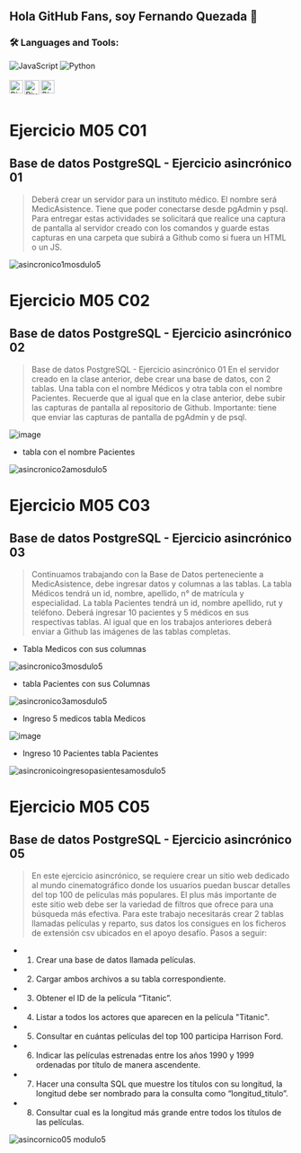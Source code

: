 ## Hola GitHub Fans, soy Fernando Quezada  👋
### 🛠️ Languages and Tools:
![JavaScript](https://img.shields.io/badge/-JavaScript-000000?style=flat&logo=javascript)
![Python](https://img.shields.io/badge/Python-3776AB?style=flat-square&logo=Python&logoColor=white)
<br>
<br> 
   <a href="https://www.linkedin.com/in/fernando-quezada-pu%C3%B1o-0b99b957/" class="social-media-icon">
   <img align="left" alt="Piyush Pravin | Linkedin" width="24px" src="https://github.com/piyushP7pravin/piyushP7pravin/blob/master/Linkedin.svg" />
  </a>
  <a href="mailto:fdoquezadapuno@gmail.com">
    <img align="left" alt="Piyush Pravin | Gmail" width="26px" src="https://github.com/piyushP7pravin/piyushP7pravin/blob/master/Gmail.svg"/>
 </a>
    <a href="https://www.instagram.com/elferna_2/" class="social-media-icon">
    <img align="left" alt="Piyush Pravin | Instagram" width="24px" src="https://github.com/piyushP7pravin/piyushP7pravin/blob/master/Instagram.svg" />
  </a>
<br>
<br>
       


# Ejercicio M05 C01
## Base de datos PostgreSQL - Ejercicio asincrónico 01
> Deberá crear un servidor para un instituto médico. El nombre será MedicAsistence.
Tiene que poder conectarse desde pgAdmin y psql.
Para entregar estas actividades se solicitará que realice una captura de pantalla al
servidor creado con los comandos y guarde estas capturas en una carpeta que
subirá a Github como si fuera un HTML o un JS.

![asincronico1mosdulo5](https://user-images.githubusercontent.com/86123944/173220442-c7c95a72-d9a7-413e-9062-f16c8bf67fa2.jpg)

# Ejercicio M05 C02
## Base de datos PostgreSQL - Ejercicio asincrónico 02

>Base de datos PostgreSQL - Ejercicio asincrónico 01
En el servidor creado en la clase anterior, debe crear una base de datos, con 2
tablas. Una tabla con el nombre Médicos y otra tabla con el nombre Pacientes.
Recuerde que al igual que en la clase anterior, debe subir las capturas de pantalla al
repositorio de Github.
Importante: tiene que enviar las capturas de pantalla de pgAdmin y de psql.


![image](https://user-images.githubusercontent.com/86123944/173220911-74330d6f-0465-4d27-b755-51ff7b70004a.png)

- tabla con el nombre Pacientes

![asincronico2amosdulo5](https://user-images.githubusercontent.com/86123944/173221065-73afbc0a-47a4-4d1c-a725-6f16a1aa5f76.jpg)

# Ejercicio M05 C03
## Base de datos PostgreSQL - Ejercicio asincrónico 03

>Continuamos trabajando con la Base de Datos perteneciente a MedicAsistence, debe
ingresar datos y columnas a las tablas.
La tabla Médicos tendrá un id, nombre, apellido, n° de matrícula y especialidad.
La tabla Pacientes tendrá un id, nombre apellido, rut y teléfono.
Deberá ingresar 10 pacientes y 5 médicos en sus respectivas tablas.
Al igual que en los trabajos anteriores deberá enviar a Github las imágenes de las
tablas completas.

- Tabla Medicos con sus columnas

![asincronico3mosdulo5](https://user-images.githubusercontent.com/86123944/173253038-bebf6e41-2c4e-4137-ac4a-dc650b16ebce.jpg)

- tabla Pacientes con sus Columnas

![asincronico3amosdulo5](https://user-images.githubusercontent.com/86123944/173253554-e6a51222-1b80-4231-8c4a-2ad020a2ebd7.jpg)


- Ingreso 5 medicos tabla Medicos

![image](https://user-images.githubusercontent.com/86123944/173254109-16a5e85e-5da5-4060-a568-9438367bf833.png)


- Ingreso 10 Pacientes tabla Pacientes

![asincronicoingresopasientesamosdulo5](https://user-images.githubusercontent.com/86123944/173255145-3145c9fd-ee1b-4ff5-9c66-00dfee3b7031.jpg)

# Ejercicio M05 C05
## Base de datos PostgreSQL - Ejercicio asincrónico 05

>En este ejercicio asincrónico, se requiere crear un sitio web dedicado al mundo
cinematográfico donde los usuarios puedan buscar detalles del top 100 de películas
más populares. El plus más importante de este sitio web debe ser la variedad de
filtros que ofrece para una búsqueda más efectiva.
Para este trabajo necesitarás crear 2 tablas llamadas películas y reparto, sus datos
los consigues en los ficheros de extensión csv ubicados en el apoyo desafío.
Pasos a seguir:

- 1. Crear una base de datos llamada películas.
- 2. Cargar ambos archivos a su tabla correspondiente.
- 3. Obtener el ID de la película “Titanic”.
- 4. Listar a todos los actores que aparecen en la película "Titanic".
- 5. Consultar en cuántas películas del top 100 participa Harrison Ford.
- 6. Indicar las películas estrenadas entre los años 1990 y 1999 ordenadas por título
de manera ascendente.
- 7. Hacer una consulta SQL que muestre los títulos con su longitud, la longitud debe
ser nombrado para la consulta como “longitud_titulo”.
- 8. Consultar cual es la longitud más grande entre todos los títulos de las películas.


![asincornico05 modulo5](https://user-images.githubusercontent.com/86123944/173260348-13c2d6c0-39b9-4383-86d5-a69b16b875cc.jpg)




 
